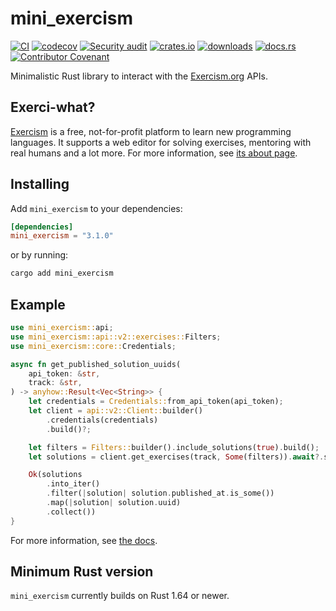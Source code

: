 # mini_exercism

[![CI](https://github.com/clechasseur/mini_exercism/actions/workflows/ci.yml/badge.svg?branch=main&event=push)](https://github.com/clechasseur/mini_exercism/actions/workflows/ci.yml) [![codecov](https://codecov.io/gh/clechasseur/mini_exercism/branch/main/graph/badge.svg?token=qSFdAkbb8U)](https://codecov.io/gh/clechasseur/mini_exercism) [![Security audit](https://github.com/clechasseur/mini_exercism/actions/workflows/audit-check.yml/badge.svg?branch=main)](https://github.com/clechasseur/mini_exercism/actions/workflows/audit-check.yml) [![crates.io](https://img.shields.io/crates/v/mini_exercism.svg)](https://crates.io/crates/mini_exercism) [![downloads](https://img.shields.io/crates/d/mini_exercism.svg)](https://crates.io/crates/mini_exercism) [![docs.rs](https://img.shields.io/badge/docs-latest-blue.svg)](https://docs.rs/mini_exercism) [![Contributor Covenant](https://img.shields.io/badge/Contributor%20Covenant-2.1-4baaaa.svg)](CODE_OF_CONDUCT.md)

Minimalistic Rust library to interact with the [Exercism.org](https://exercism.org) APIs.

## Exerci-what?

[Exercism](https://exercism.org) is a free, not-for-profit platform to learn new programming languages.
It supports a web editor for solving exercises, mentoring with real humans and a lot more.
For more information, see [its about page](https://exercism.org/about).

## Installing

Add `mini_exercism` to your dependencies:

```toml
[dependencies]
mini_exercism = "3.1.0"
```

or by running:

```bash
cargo add mini_exercism
```

## Example

```rust
use mini_exercism::api;
use mini_exercism::api::v2::exercises::Filters;
use mini_exercism::core::Credentials;

async fn get_published_solution_uuids(
    api_token: &str,
    track: &str,
) -> anyhow::Result<Vec<String>> {
    let credentials = Credentials::from_api_token(api_token);
    let client = api::v2::Client::builder()
        .credentials(credentials)
        .build()?;

    let filters = Filters::builder().include_solutions(true).build();
    let solutions = client.get_exercises(track, Some(filters)).await?.solutions;

    Ok(solutions
        .into_iter()
        .filter(|solution| solution.published_at.is_some())
        .map(|solution| solution.uuid)
        .collect())
}
```

For more information, see [the docs](https://docs.rs/mini_exercism).

## Minimum Rust version

`mini_exercism` currently builds on Rust 1.64 or newer.
